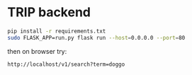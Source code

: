 # TRIP backend

```sh
pip install -r requirements.txt
sudo FLASK_APP=run.py flask run --host=0.0.0.0 --port=80
```

then on browser try:
```
http://localhost/v1/search?term=doggo
```
